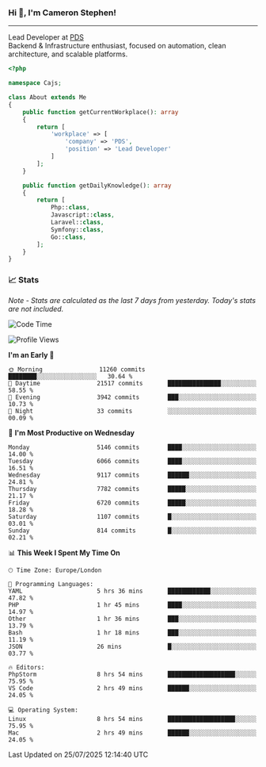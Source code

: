 ### Hi 👋, I'm Cameron Stephen!

---

Lead Developer at [PDS](https://prindatasolutions.co.uk)  
Backend & Infrastructure enthusiast, focused on automation, clean architecture, and scalable platforms.


```php
<?php

namespace Cajs;

class About extends Me
{
    public function getCurrentWorkplace(): array
    {
        return [
            'workplace' => [
                'company' => 'PDS',
                'position' => 'Lead Developer'
            ]
        ];
    }

    public function getDailyKnowledge(): array
    {
        return [
            Php::class,
            Javascript::class,
            Laravel::class,
            Symfony::class,
            Go::class,
        ];
    }
}
```

### 📈 Stats
<p><em>Note - Stats are calculated as the last 7 days from yesterday. Today's stats are not included.</em></p>


<!--START_SECTION:waka-->
![Code Time](http://img.shields.io/badge/Code%20Time-4%2C594%20hrs%2040%20mins-blue)

![Profile Views](http://img.shields.io/badge/Profile%20Views-0-blue)

**I'm an Early 🐤** 

```text
🌞 Morning                11260 commits       ████████░░░░░░░░░░░░░░░░░   30.64 % 
🌆 Daytime                21517 commits       ███████████████░░░░░░░░░░   58.55 % 
🌃 Evening                3942 commits        ███░░░░░░░░░░░░░░░░░░░░░░   10.73 % 
🌙 Night                  33 commits          ░░░░░░░░░░░░░░░░░░░░░░░░░   00.09 % 
```
📅 **I'm Most Productive on Wednesday** 

```text
Monday                   5146 commits        ████░░░░░░░░░░░░░░░░░░░░░   14.00 % 
Tuesday                  6066 commits        ████░░░░░░░░░░░░░░░░░░░░░   16.51 % 
Wednesday                9117 commits        ██████░░░░░░░░░░░░░░░░░░░   24.81 % 
Thursday                 7782 commits        █████░░░░░░░░░░░░░░░░░░░░   21.17 % 
Friday                   6720 commits        █████░░░░░░░░░░░░░░░░░░░░   18.28 % 
Saturday                 1107 commits        █░░░░░░░░░░░░░░░░░░░░░░░░   03.01 % 
Sunday                   814 commits         █░░░░░░░░░░░░░░░░░░░░░░░░   02.21 % 
```


📊 **This Week I Spent My Time On** 

```text
🕑︎ Time Zone: Europe/London

💬 Programming Languages: 
YAML                     5 hrs 36 mins       ████████████░░░░░░░░░░░░░   47.82 % 
PHP                      1 hr 45 mins        ████░░░░░░░░░░░░░░░░░░░░░   14.97 % 
Other                    1 hr 36 mins        ███░░░░░░░░░░░░░░░░░░░░░░   13.79 % 
Bash                     1 hr 18 mins        ███░░░░░░░░░░░░░░░░░░░░░░   11.19 % 
JSON                     26 mins             █░░░░░░░░░░░░░░░░░░░░░░░░   03.77 % 

🔥 Editors: 
PhpStorm                 8 hrs 54 mins       ███████████████████░░░░░░   75.95 % 
VS Code                  2 hrs 49 mins       ██████░░░░░░░░░░░░░░░░░░░   24.05 % 

💻 Operating System: 
Linux                    8 hrs 54 mins       ███████████████████░░░░░░   75.95 % 
Mac                      2 hrs 49 mins       ██████░░░░░░░░░░░░░░░░░░░   24.05 % 
```


 Last Updated on 25/07/2025 12:14:40 UTC
<!--END_SECTION:waka-->
